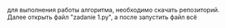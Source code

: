 для выполнения работы алгоритма, необходимо скачать репозиторий.
Далее открыть файл "zadanie 1.py", а после запустить файл
всё
